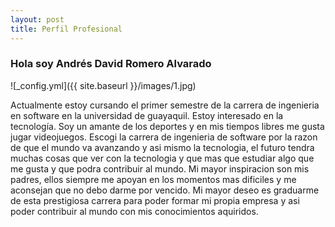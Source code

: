 ```yaml
---
layout: post
title: Perfil Profesional
---
```


### Hola soy Andrés David Romero Alvarado

![_config.yml]({{ site.baseurl }}/images/1.jpg)

Actualmente estoy cursando el primer semestre de la carrera de ingenieria en software en la universidad de guayaquil. Estoy interesado en la tecnología. Soy un amante de los deportes y en mis tiempos libres me gusta jugar videojuegos. Escogi la carrera de ingenieria de software por la razon de que el mundo va avanzando y asi mismo la tecnologia, el futuro tendra muchas cosas que ver con la tecnologia y que mas que estudiar algo que me gusta y que podra contribuir al mundo. Mi mayor inspiracion son mis padres, ellos siempre me apoyan en los momentos mas dificiles y me aconsejan que no debo darme por vencido. Mi mayor deseo es graduarme de esta prestigiosa carrera para poder formar mi propia empresa y asi poder contribuir al mundo con mis conocimientos aquiridos.
